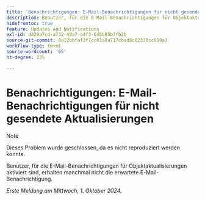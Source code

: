 ```yaml
---
title: 'Benachrichtigungen: E-Mail-Benachrichtigungen für nicht gesendete Aktualisierungen'
description: Benutzer, für die E-Mail-Benachrichtigungen für Objektaktualisierungen aktiviert sind, erhalten manchmal nicht die erwartete E-Mail-Benachrichtigung.
hidefromtoc: true
feature: Updates and Notifications
exl-id: d320a7cd-a732-49a7-a4f3-045b85b7fb2b
source-git-commit: 8a12bbfaf3f7cc01a8a717cbad8c62330cc690a3
workflow-type: tm+mt
source-wordcount: '65'
ht-degree: 23%

---
```


# Benachrichtigungen: E-Mail-Benachrichtigungen für nicht gesendete Aktualisierungen

>[!NOTE]
>
>Dieses Problem wurde geschlossen, da es nicht reproduziert werden konnte.

Benutzer, für die E-Mail-Benachrichtigungen für Objektaktualisierungen aktiviert sind, erhalten manchmal nicht die erwartete E-Mail-Benachrichtigung.

_Erste Meldung am Mittwoch, 1. Oktober 2024._
